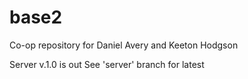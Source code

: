 # base2
Co-op repository for Daniel Avery and Keeton Hodgson

Server v.1.0 is out
See 'server' branch for latest

